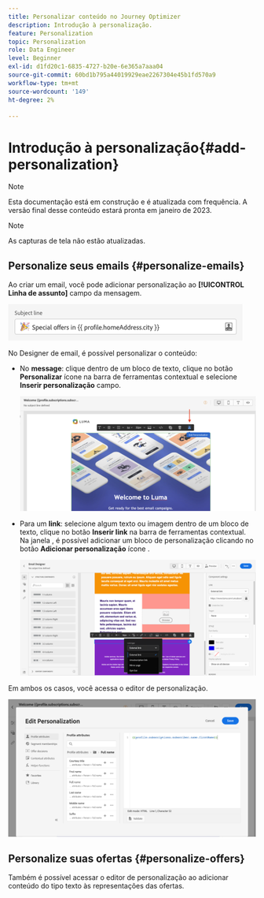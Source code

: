 ```yaml
---
title: Personalizar conteúdo no Journey Optimizer
description: Introdução à personalização.
feature: Personalization
topic: Personalization
role: Data Engineer
level: Beginner
exl-id: d1fd20c1-6835-4727-b20e-6e365a7aaa04
source-git-commit: 60bd1b795a44019929eae2267304e45b1fd570a9
workflow-type: tm+mt
source-wordcount: '149'
ht-degree: 2%

---
```


# Introdução à personalização{#add-personalization}

>[!NOTE]
>
>Esta documentação está em construção e é atualizada com frequência. A versão final desse conteúdo estará pronta em janeiro de 2023.

>[!NOTE]
>
>As capturas de tela não estão atualizadas.


## Personalize seus emails {#personalize-emails}

Ao criar um email, você pode adicionar personalização ao **[!UICONTROL Linha de assunto]** campo da mensagem.

![](assets/perso_subject.png)

No Designer de email, é possível personalizar o conteúdo:

* No **message**: clique dentro de um bloco de texto, clique no botão **Personalizar** ícone na barra de ferramentas contextual e selecione **Inserir personalização** campo.

   ![](assets/perso_insert.png)

* Para um **link**: selecione algum texto ou imagem dentro de um bloco de texto, clique no botão **Inserir link** na barra de ferramentas contextual. Na janela , é possível adicionar um bloco de personalização clicando no botão **Adicionar personalização** ícone .

   ![](assets/perso_link.png)

Em ambos os casos, você acessa o editor de personalização.

![](assets/perso_ee.png)

## Personalize suas ofertas {#personalize-offers}

Também é possível acessar o editor de personalização ao adicionar conteúdo do tipo texto às representações das ofertas.


